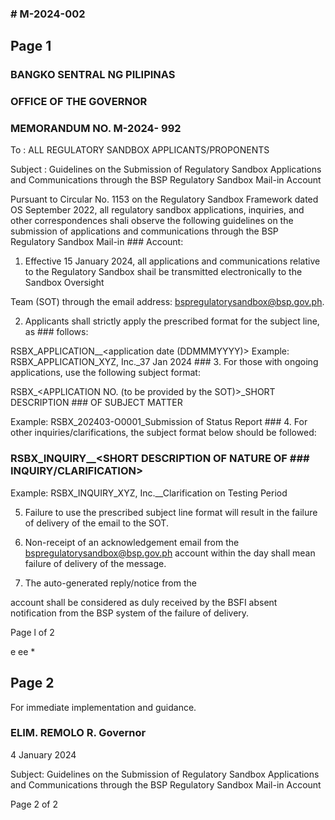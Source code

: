 ### # M-2024-002

## Page 1

### BANGKO SENTRAL NG PILIPINAS

### OFFICE OF THE GOVERNOR

### MEMORANDUM NO. M-2024- 992

To : ALL REGULATORY SANDBOX APPLICANTS/PROPONENTS

Subject : Guidelines on the Submission of Regulatory Sandbox Applications and Communications through the BSP Regulatory Sandbox Mail-in Account

Pursuant to Circular No. 1153 on the Regulatory Sandbox Framework dated OS September 2022, all regulatory sandbox applications, inquiries, and other correspondences shali observe the following guidelines on the submission of applications and communications through the BSP Regulatory Sandbox Mail-in ### Account:

1. Effective 15 January 2024, all applications and communications relative to the Regulatory Sandbox shail be transmitted electronically to the Sandbox Oversight

Team (SOT) through the email address: bspregulatorysandbox@bsp.gov.ph.

2. Applicants shall strictly apply the prescribed format for the subject line, as ### follows:

RSBX_APPLICATION_<APPLICANT Name>_<application date (DDMMMYYYY)> Example: RSBX_APPLICATION_XYZ, Inc._37 Jan 2024 ### 3. For those with ongoing applications, use the following subject format:

RSBX_<APPLICATION NO. (to be provided by the SOT)>_SHORT DESCRIPTION ### OF SUBJECT MATTER

Example: RSBX_202403-O0001_Submission of Status Report ### 4. For other inquiries/clarifications, the subject format below should be followed:

### RSBX_INQUIRY_<ENTITY NAME>_<SHORT DESCRIPTION OF NATURE OF ### INQUIRY/CLARIFICATION>

Example: RSBX_INQUIRY_XYZ, Inc.__Clarification on Testing Period

5. Failure to use the prescribed subject line format will result in the failure of delivery of the email to the SOT.

6. Non-receipt of an acknowledgement email from the bspregulatorysandbox@bsp.gov.ph account within the day shall mean failure of delivery of the message.

7. The auto-generated reply/notice from the

account shall be considered as duly received by the BSFI absent notification from the BSP system of the failure of delivery.

Page l of 2

e ee *

## Page 2

For immediate implementation and guidance.

### ELIM. REMOLO R. Governor

4 January 2024

Subject: Guidelines on the Submission of Regulatory Sandbox Applications and Communications through the BSP Regulatory Sandbox Mail-in Account

Page 2 of 2

